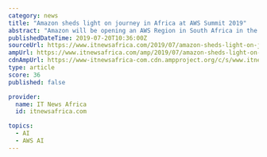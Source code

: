 ```yaml
---
category: news
title: "Amazon sheds light on journey in Africa at AWS Summit 2019"
abstract: "Amazon will be opening an AWS Region in South Africa in the first half of 2020. The region will enable more African organisations to leverage advanced technologies such as Artificial Intelligence, Machine Learning, Internet of Things (IoT), mobile services ..."
publishedDateTime: 2019-07-20T10:36:00Z
sourceUrl: https://www.itnewsafrica.com/2019/07/amazon-sheds-light-on-journey-in-africa-at-aws-summit-2019/
ampUrl: https://www.itnewsafrica.com/amp/2019/07/amazon-sheds-light-on-journey-in-africa-at-aws-summit-2019/
cdnAmpUrl: https://www-itnewsafrica-com.cdn.ampproject.org/c/s/www.itnewsafrica.com/amp/2019/07/amazon-sheds-light-on-journey-in-africa-at-aws-summit-2019/
type: article
score: 36
published: false

provider:
  name: IT News Africa
  id: itnewsafrica.com

topics:
  - AI
  - AWS AI
---
```

